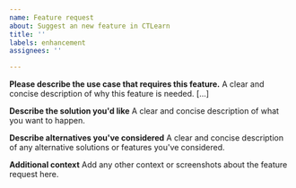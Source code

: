 ```yaml
---
name: Feature request
about: Suggest an new feature in CTLearn
title: ''
labels: enhancement
assignees: ''

---
```


**Please describe the use case that requires this feature.**
A clear and concise description of why this feature is needed. [...]

**Describe the solution you'd like**
A clear and concise description of what you want to happen.

**Describe alternatives you've considered**
A clear and concise description of any alternative solutions or features you've considered.

**Additional context**
Add any other context or screenshots about the feature request here.
